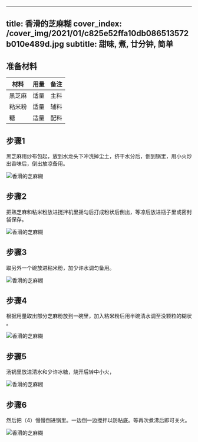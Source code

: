 
---
title: 香滑的芝麻糊
cover_index: /cover_img/2021/01/c825e52ffa10db086513572b010e489d.jpg
subtitle: 甜味, 煮, 廿分钟, 简单
---

## 准备材料

| 材料     | 用量 | 备注|
| ------- | ----- | --- |
| 黑芝麻 | 适量| 主料 |
| 粘米粉 | 适量| 辅料 |
| 糖 | 适量| 配料 |

## 步骤1

黑芝麻用纱布包起，放到水龙头下冲洗掉尘土，挤干水分后，倒到锅里，用小火炒出香味后，倒出放凉备用。

![香滑的芝麻糊](https://i8.meishichina.com/attachment/recipe/201010/201010091933396.JPG?x-oss-process=style/p320) 

## 步骤2

把熟芝麻和粘米粉放进搅拌机里摇匀后打成粉状后倒出，等凉后放进瓶子里或密封袋保存。

![香滑的芝麻糊](https://i8.meishichina.com/attachment/recipe/201010/201010091938418.JPG?x-oss-process=style/p320) 

## 步骤3

取另外一个碗放进粘米粉，加少许水调匀备用。

![香滑的芝麻糊](https://i8.meishichina.com/attachment/recipe/201010/201010091941557.JPG?x-oss-process=style/p320) 

## 步骤4

根据用量取出部分芝麻粉放到一碗里，加入粘米粉后用半碗清水调至没颗粒的糊状 。

![香滑的芝麻糊](https://i8.meishichina.com/attachment/recipe/201010/201010091950174.JPG?x-oss-process=style/p320) 

## 步骤5

汤锅里放进清水和少许冰糖，烧开后转中小火，

![香滑的芝麻糊](https://i8.meishichina.com/attachment/recipe/201010/201010091956420.JPG?x-oss-process=style/p320) 

## 步骤6

然后把（4）慢慢倒进锅里。一边倒一边搅拌以防粘底。等再次煮沸后即可关火。

![香滑的芝麻糊](https://i8.meishichina.com/attachment/recipe/201010/201010091959005.JPG?x-oss-process=style/p320) 

